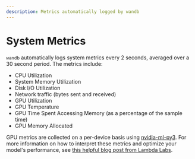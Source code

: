 ```yaml
---
description: Metrics automatically logged by wandb
---
```


# System Metrics

`wandb` automatically logs system metrics every 2 seconds, averaged over a 30 second period. The metrics include:

* CPU Utilization
* System Memory Utilization
* Disk I/O Utilization
* Network traffic \(bytes sent and received\)
* GPU Utilization
* GPU Temperature
* GPU Time Spent Accessing Memory \(as a percentage of the sample time\)
* GPU Memory Allocated

GPU metrics are collected on a per-device basis using  [nvidia-ml-py3](https://github.com/nicolargo/nvidia-ml-py3/blob/master/pynvml.py). For more information on how to interpret these metrics and optimize your model's performance, see [this helpful blog post from Lambda Labs](https://lambdalabs.com/blog/weights-and-bias-gpu-cpu-utilization/).

